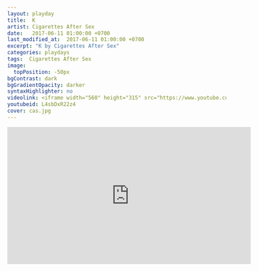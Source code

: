 ```yaml
---
layout: playday
title:  K
artist: Cigarettes After Sex
date:   2017-06-11 01:00:00 +0700
last_modified_at:  2017-06-11 01:00:00 +0700
excerpt: "K by Cigarettes After Sex"
categories: playdays
tags:  Cigarettes After Sex
image:
  topPosition: -50px
bgContrast: dark
bgGradientOpacity: darker
syntaxHighlighter: no
videolink: <iframe width="560" height="315" src="https://www.youtube.com/embed/L4sbDxR22z4" frameborder="0" allowfullscreen></iframe>
youtubeid: L4sbDxR22z4
cover: cas.jpg
---
```


<iframe width="560" height="315" src="https://www.youtube.com/embed/L4sbDxR22z4" frameborder="0" allowfullscreen></iframe>
